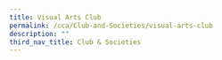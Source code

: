 ```yaml
---
title: Visual Arts Club
permalink: /cca/Club-and-Societies/visual-arts-club
description: ""
third_nav_title: Club & Societies
---
```


